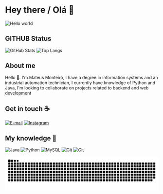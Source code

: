 # Hey there / Olá :wave:

<img src="https://raw.githubusercontent.com/sagar-viradiya/sagar-viradiya/master/resources/banner.png" alt="Hello world">
 
<p align="center"> 

## GITHUB Status
![GitHub Stats](https://github-readme-stats.vercel.app/api?username=Mateusmont-1&theme=transparent&bg_color=000&border_color=30A3DC&show_icons=true&icon_color=30A3DC&title_color=FFF&text_color=FFF) ![Top Langs](https://github-readme-stats-git-masterrstaa-rickstaa.vercel.app/api/top-langs/?username=Mateusmont-1&layout=compact&bg_color=000&border_color=30A3DC&title_color=FFF&text_color=FFF)

## About me

Hello 👋. I'm Mateus Monteiro, I have a degree in information systems and an industrial automation technician, I currently have knowledge of Python and Java, I'm looking to collaborate on projects related to backend and web development
## Get in touch :coffee:

[![E-mail](https://img.shields.io/badge/-Email-000?style=for-the-badge&logo=microsoft-outlook&logoColor=007BFF)](mailto:mateus.monteiro112@gmail.com)
<a href="https://www.instagram.com/_mateusmont/" target="_blank">
  <img src="https://img.shields.io/badge/-Instagram-%23E4405F?style=for-the-badge&logo=instagram&logoColor=white" alt="Instagram">
</a>


## My knowledge 👷

![Java](https://img.shields.io/badge/java-%23ED8B00.svg?style=for-the-badge&logo=openjdk&logoColor=white)
![Python](https://img.shields.io/badge/python-3670A0?style=for-the-badge&logo=python&logoColor=ffdd54)
![MySQL](https://img.shields.io/badge/MySQL-000?style=for-the-badge&logo=mysql&logoColor=white)
![Git](https://img.shields.io/badge/GIT-E44C30?style=for-the-badge&logo=git&logoColor=white)
![Git](https://img.shields.io/badge/ANDROID_STUDIO-008000?style=for-the-badge&logo=android&logoColor=white)

![Snake animation](https://github.com/Mateusmont-1/Mateusmont-1/blob/output/github-contribution-grid-snake.svg)

<!---
Mateusmont-1/Mateusmont-1 is a ✨ special ✨ repository because its `README.md` (this file) appears on your GitHub profile.
You can click the Preview link to take a look at your changes.
--->
